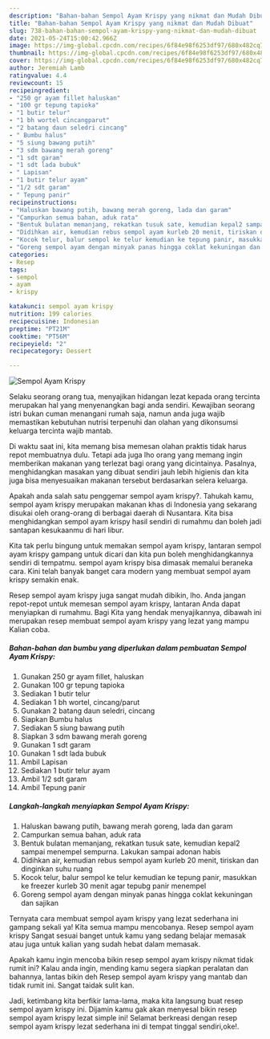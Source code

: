 ```yaml
---
description: "Bahan-bahan Sempol Ayam Krispy yang nikmat dan Mudah Dibuat"
title: "Bahan-bahan Sempol Ayam Krispy yang nikmat dan Mudah Dibuat"
slug: 738-bahan-bahan-sempol-ayam-krispy-yang-nikmat-dan-mudah-dibuat
date: 2021-05-24T15:00:42.966Z
image: https://img-global.cpcdn.com/recipes/6f84e98f6253df97/680x482cq70/sempol-ayam-krispy-foto-resep-utama.jpg
thumbnail: https://img-global.cpcdn.com/recipes/6f84e98f6253df97/680x482cq70/sempol-ayam-krispy-foto-resep-utama.jpg
cover: https://img-global.cpcdn.com/recipes/6f84e98f6253df97/680x482cq70/sempol-ayam-krispy-foto-resep-utama.jpg
author: Jeremiah Lamb
ratingvalue: 4.4
reviewcount: 15
recipeingredient:
- "250 gr ayam fillet haluskan"
- "100 gr tepung tapioka"
- "1 butir telur"
- "1 bh wortel cincangparut"
- "2 batang daun seledri cincang"
- " Bumbu halus"
- "5 siung bawang putih"
- "3 sdm bawang merah goreng"
- "1 sdt garam"
- "1 sdt lada bubuk"
- " Lapisan"
- "1 butir telur ayam"
- "1/2 sdt garam"
- " Tepung panir"
recipeinstructions:
- "Haluskan bawang putih, bawang merah goreng, lada dan garam"
- "Campurkan semua bahan, aduk rata"
- "Bentuk bulatan memanjang, rekatkan tusuk sate, kemudian kepal2 sampai menempel sempurna. Lakukan sampai adonan habis"
- "Didihkan air, kemudian rebus sempol ayam kurleb 20 menit, tiriskan dan dinginkan suhu ruang"
- "Kocok telur, balur sempol ke telur kemudian ke tepung panir, masukkan ke freezer kurleb 30 menit agar tepubg panir menempel"
- "Goreng sempol ayam dengan minyak panas hingga coklat kekuningan dan sajikan"
categories:
- Resep
tags:
- sempol
- ayam
- krispy

katakunci: sempol ayam krispy 
nutrition: 199 calories
recipecuisine: Indonesian
preptime: "PT21M"
cooktime: "PT56M"
recipeyield: "2"
recipecategory: Dessert

---
```



![Sempol Ayam Krispy](https://img-global.cpcdn.com/recipes/6f84e98f6253df97/680x482cq70/sempol-ayam-krispy-foto-resep-utama.jpg)

Selaku seorang orang tua, menyajikan hidangan lezat kepada orang tercinta merupakan hal yang menyenangkan bagi anda sendiri. Kewajiban seorang istri bukan cuman menangani rumah saja, namun anda juga wajib memastikan kebutuhan nutrisi terpenuhi dan olahan yang dikonsumsi keluarga tercinta wajib mantab.

Di waktu  saat ini, kita memang bisa memesan olahan praktis tidak harus repot membuatnya dulu. Tetapi ada juga lho orang yang memang ingin memberikan makanan yang terlezat bagi orang yang dicintainya. Pasalnya, menghidangkan masakan yang dibuat sendiri jauh lebih higienis dan kita juga bisa menyesuaikan makanan tersebut berdasarkan selera keluarga. 



Apakah anda salah satu penggemar sempol ayam krispy?. Tahukah kamu, sempol ayam krispy merupakan makanan khas di Indonesia yang sekarang disukai oleh orang-orang di berbagai daerah di Nusantara. Kita bisa menghidangkan sempol ayam krispy hasil sendiri di rumahmu dan boleh jadi santapan kesukaanmu di hari libur.

Kita tak perlu bingung untuk memakan sempol ayam krispy, lantaran sempol ayam krispy gampang untuk dicari dan kita pun boleh menghidangkannya sendiri di tempatmu. sempol ayam krispy bisa dimasak memalui beraneka cara. Kini telah banyak banget cara modern yang membuat sempol ayam krispy semakin enak.

Resep sempol ayam krispy juga sangat mudah dibikin, lho. Anda jangan repot-repot untuk memesan sempol ayam krispy, lantaran Anda dapat menyiapkan di rumahmu. Bagi Kita yang hendak menyajikannya, dibawah ini merupakan resep membuat sempol ayam krispy yang lezat yang mampu Kalian coba.

<!--inarticleads1-->

##### Bahan-bahan dan bumbu yang diperlukan dalam pembuatan Sempol Ayam Krispy:

1. Gunakan 250 gr ayam fillet, haluskan
1. Gunakan 100 gr tepung tapioka
1. Sediakan 1 butir telur
1. Sediakan 1 bh wortel, cincang/parut
1. Gunakan 2 batang daun seledri, cincang
1. Siapkan  Bumbu halus
1. Sediakan 5 siung bawang putih
1. Siapkan 3 sdm bawang merah goreng
1. Gunakan 1 sdt garam
1. Gunakan 1 sdt lada bubuk
1. Ambil  Lapisan
1. Sediakan 1 butir telur ayam
1. Ambil 1/2 sdt garam
1. Ambil  Tepung panir




<!--inarticleads2-->

##### Langkah-langkah menyiapkan Sempol Ayam Krispy:

1. Haluskan bawang putih, bawang merah goreng, lada dan garam
1. Campurkan semua bahan, aduk rata
1. Bentuk bulatan memanjang, rekatkan tusuk sate, kemudian kepal2 sampai menempel sempurna. Lakukan sampai adonan habis
1. Didihkan air, kemudian rebus sempol ayam kurleb 20 menit, tiriskan dan dinginkan suhu ruang
1. Kocok telur, balur sempol ke telur kemudian ke tepung panir, masukkan ke freezer kurleb 30 menit agar tepubg panir menempel
1. Goreng sempol ayam dengan minyak panas hingga coklat kekuningan dan sajikan




Ternyata cara membuat sempol ayam krispy yang lezat sederhana ini gampang sekali ya! Kita semua mampu mencobanya. Resep sempol ayam krispy Sangat sesuai banget untuk kamu yang sedang belajar memasak atau juga untuk kalian yang sudah hebat dalam memasak.

Apakah kamu ingin mencoba bikin resep sempol ayam krispy nikmat tidak rumit ini? Kalau anda ingin, mending kamu segera siapkan peralatan dan bahannya, lantas bikin deh Resep sempol ayam krispy yang mantab dan tidak rumit ini. Sangat taidak sulit kan. 

Jadi, ketimbang kita berfikir lama-lama, maka kita langsung buat resep sempol ayam krispy ini. Dijamin kamu gak akan menyesal bikin resep sempol ayam krispy lezat simple ini! Selamat berkreasi dengan resep sempol ayam krispy lezat sederhana ini di tempat tinggal sendiri,oke!.

